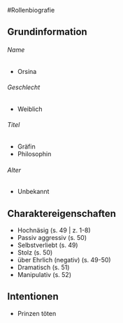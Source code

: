 #Rollenbiografie 
## Grundinformation
###### Name
- Orsina
###### Geschlecht
- Weiblich
###### Titel
- Gräfin 
- Philosophin
###### Alter
- Unbekannt
## Charaktereigenschaften 
- Hochnäsig (s. 49 | z. 1-8)
- Passiv aggressiv (s. 50)
- Selbstverliebt (s. 49)
- Stolz (s. 50)
- über Ehrlich (negativ) (s. 49-50)
- Dramatisch (s. 51)
- Manipulativ (s. 52)

## Intentionen
- Prinzen töten